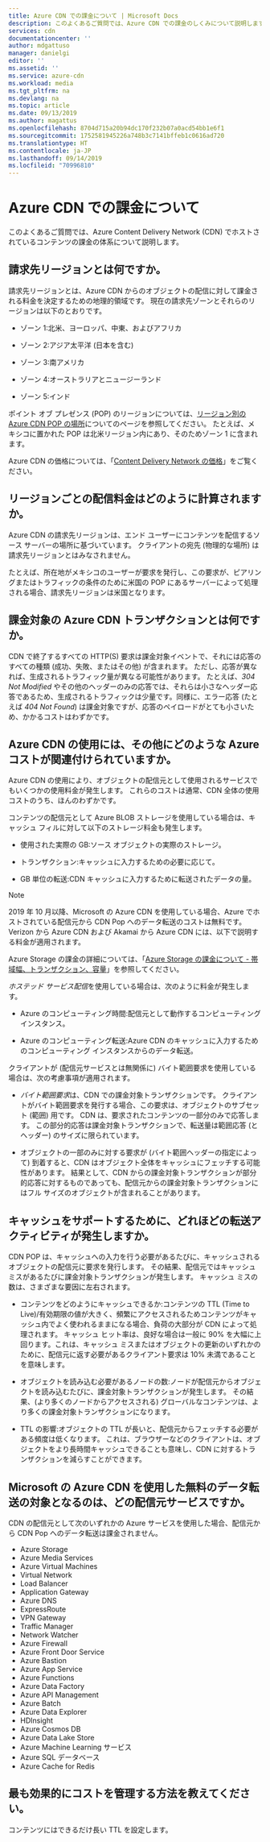 ```yaml
---
title: Azure CDN での課金について | Microsoft Docs
description: このよくあるご質問では、Azure CDN での課金のしくみについて説明します。
services: cdn
documentationcenter: ''
author: mdgattuso
manager: danielgi
editor: ''
ms.assetid: ''
ms.service: azure-cdn
ms.workload: media
ms.tgt_pltfrm: na
ms.devlang: na
ms.topic: article
ms.date: 09/13/2019
ms.author: magattus
ms.openlocfilehash: 8704d715a20b94dc170f232b07a0acd54bb1e6f1
ms.sourcegitcommit: 1752581945226a748b3c7141bffeb1c0616ad720
ms.translationtype: HT
ms.contentlocale: ja-JP
ms.lasthandoff: 09/14/2019
ms.locfileid: "70996810"
---
```

# <a name="understanding-azure-cdn-billing"></a>Azure CDN での課金について

このよくあるご質問では、Azure Content Delivery Network (CDN) でホストされているコンテンツの課金の体系について説明します。

## <a name="what-is-a-billing-region"></a>請求先リージョンとは何ですか。
請求先リージョンとは、Azure CDN からのオブジェクトの配信に対して課金される料金を決定するための地理的領域です。 現在の請求先ゾーンとそれらのリージョンは以下のとおりです。

- ゾーン 1:北米、ヨーロッパ、中東、およびアフリカ

- ゾーン 2:アジア太平洋 (日本を含む)

- ゾーン 3:南アメリカ

- ゾーン 4:オーストラリアとニュージーランド

- ゾーン 5:インド

ポイント オブ プレゼンス (POP) のリージョンについては、[リージョン別の Azure CDN POP の場所](https://docs.microsoft.com/azure/cdn/cdn-pop-locations)についてのページを参照してください。 たとえば、メキシコに置かれた POP は北米リージョン内にあり、そのためゾーン 1 に含まれます。 

Azure CDN の価格については、「[Content Delivery Network の価格](https://azure.microsoft.com/pricing/details/cdn/)」をご覧ください。

## <a name="how-are-delivery-charges-calculated-by-region"></a>リージョンごとの配信料金はどのように計算されますか。
Azure CDN の請求先リージョンは、エンド ユーザーにコンテンツを配信するソース サーバーの場所に基づいています。 クライアントの宛先 (物理的な場所) は請求先リージョンとはみなされません。

たとえば、所在地がメキシコのユーザーが要求を発行し、この要求が、ピアリングまたはトラフィックの条件のために米国の POP にあるサーバーによって処理される場合、請求先リージョンは米国となります。

## <a name="what-is-a-billable-azure-cdn-transaction"></a>課金対象の Azure CDN トランザクションとは何ですか。
CDN で終了するすべての HTTP(S) 要求は課金対象イベントで、それには応答のすべての種類 (成功、失敗、またはその他) が含まれます。 ただし、応答が異なれば、生成されるトラフィック量が異なる可能性があります。 たとえば、*304 Not Modified* やその他のヘッダーのみの応答では、それらは小さなヘッダー応答であるため、生成されるトラフィックは少量です。同様に、エラー応答 (たとえば *404 Not Found*) は課金対象ですが、応答のペイロードがとても小さいため、かかるコストはわずかです。

## <a name="what-other-azure-costs-are-associated-with-azure-cdn-use"></a>Azure CDN の使用には、その他にどのような Azure コストが関連付けられていますか。
Azure CDN の使用により、オブジェクトの配信元として使用されるサービスでもいくつかの使用料金が発生します。 これらのコストは通常、CDN 全体の使用コストのうち、ほんのわずかです。

コンテンツの配信元として Azure BLOB ストレージを使用している場合は、キャッシュ フィルに対して以下のストレージ料金も発生します。

- 使用された実際の GB:ソース オブジェクトの実際のストレージ。

- トランザクション:キャッシュに入力するための必要に応じて。

- GB 単位の転送:CDN キャッシュに入力するために転送されたデータの量。

> [!NOTE]
> 2019 年 10 月以降、Microsoft の Azure CDN を使用している場合、Azure でホストされている配信元から CDN Pop へのデータ転送のコストは無料です。 Verizon から Azure CDN および Akamai から Azure CDN には、以下で説明する料金が適用されます。

Azure Storage の課金の詳細については、「[Azure Storage の課金について - 帯域幅、トランザクション、容量](https://blogs.msdn.microsoft.com/windowsazurestorage/2010/07/08/understanding-windows-azure-storage-billing-bandwidth-transactions-and-capacity/)」を参照してください。

*ホステッド サービス配信*を使用している場合は、次のように料金が発生します。

- Azure のコンピューティング時間:配信元として動作するコンピューティング インスタンス。

- Azure のコンピューティング転送:Azure CDN のキャッシュに入力するためのコンピューティング インスタンスからのデータ転送。

クライアントが (配信元サービスとは無関係に) バイト範囲要求を使用している場合は、次の考慮事項が適用されます。

- *バイト範囲要求*は、CDN での課金対象トランザクションです。 クライアントがバイト範囲要求を発行する場合、この要求は、オブジェクトのサブセット (範囲) 用です。 CDN は、要求されたコンテンツの一部分のみで応答します。 この部分的応答は課金対象トランザクションで、転送量は範囲応答 (とヘッダー) のサイズに限られています。

- オブジェクトの一部のみに対する要求が (バイト範囲ヘッダーの指定によって) 到着すると、CDN はオブジェクト全体をキャッシュにフェッチする可能性があります。 結果として、CDN からの課金対象トランザクションが部分的応答に対するものであっても、配信元からの課金対象トランザクションにはフル サイズのオブジェクトが含まれることがあります。

## <a name="how-much-transfer-activity-occurs-to-support-the-cache"></a>キャッシュをサポートするために、どれほどの転送アクティビティが発生しますか。
CDN POP は、キャッシュへの入力を行う必要があるたびに、キャッシュされるオブジェクトの配信元に要求を発行します。 その結果、配信元ではキャッシュ ミスがあるたびに課金対象トランザクションが発生します。 キャッシュ ミスの数は、さまざまな要因に左右されます。

- コンテンツをどのようにキャッシュできるか:コンテンツの TTL (Time to Live)/有効期限の値が大きく、頻繁にアクセスされるためコンテンツがキャッシュ内でよく使われるままになる場合、負荷の大部分が CDN によって処理されます。 キャッシュ ヒット率は、良好な場合は一般に 90% を大幅に上回ります。これは、キャッシュ ミスまたはオブジェクトの更新のいずれかのために、配信元に返す必要があるクライアント要求は 10% 未満であることを意味します。

- オブジェクトを読み込む必要があるノードの数:ノードが配信元からオブジェクトを読み込むたびに、課金対象トランザクションが発生します。 その結果、(より多くのノードからアクセスされる) グローバルなコンテンツは、より多くの課金対象トランザクションになります。

- TTL の影響:オブジェクトの TTL が長いと、配信元からフェッチする必要がある頻度は低くなります。 これは、ブラウザーなどのクライアントは、オブジェクトをより長時間キャッシュできることも意味し、CDN に対するトランザクションを減らすことができます。

## <a name="which-origin-services-are-eligible-for-free-data-transfer-with-azure-cdn-from-microsoft"></a>Microsoft の Azure CDN を使用した無料のデータ転送の対象となるのは、どの配信元サービスですか。 
CDN の配信元として次のいずれかの Azure サービスを使用した場合、配信元から CDN Pop へのデータ転送は課金されません。 

- Azure Storage
- Azure Media Services
- Azure Virtual Machines
- Virtual Network
- Load Balancer
- Application Gateway
- Azure DNS
- ExpressRoute
- VPN Gateway
- Traffic Manager
- Network Watcher
- Azure Firewall
- Azure Front Door Service
- Azure Bastion
- Azure App Service
- Azure Functions
- Azure Data Factory
- Azure API Management
- Azure Batch 
- Azure Data Explorer
- HDInsight
- Azure Cosmos DB
- Azure Data Lake Store
- Azure Machine Learning サービス 
- Azure SQL データベース
- Azure Cache for Redis

## <a name="how-do-i-manage-my-costs-most-effectively"></a>最も効果的にコストを管理する方法を教えてください。
コンテンツにはできるだけ長い TTL を設定します。 
